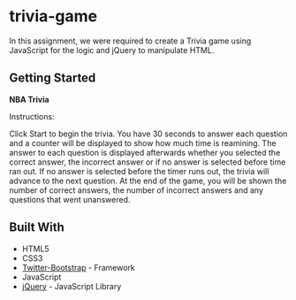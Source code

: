 # trivia-game

In this assignment, we were required to create a Trivia game using JavaScript for the logic and jQuery to manipulate HTML. 

## Getting Started

**NBA Trivia**

Instructions:

Click Start to begin the trivia.
You have 30 seconds to answer each question and a counter will be displayed to show how much time is reamining.
The answer to each question is displayed afterwards whether you selected the correct answer, the incorrect answer or if no answer is selected before time ran out.
If no answer is selected before the timer runs out, the trivia will advance to the next question.
At the end of the game, you will be shown the number of correct answers, the number of incorrect answers and any questions that went unanswered.

## Built With

* HTML5
* CSS3
* [Twitter-Bootstrap](http://getbootstrap.com/) - Framework
* JavaScript 
* [jQuery](https://api.jquery.com/) - JavaScript Library



